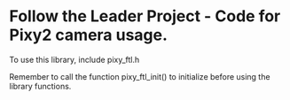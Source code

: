 Follow the Leader Project - Code for Pixy2 camera usage.
=====

To use this library, include pixy_ftl.h

Remember to call the function pixy_ftl_init() to initialize before using the library functions.




